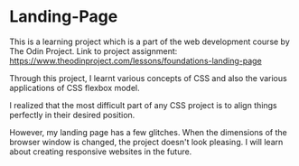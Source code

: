# Landing-Page
This is a learning project which is a part of the web development course by The Odin Project.
Link to project assignment: https://www.theodinproject.com/lessons/foundations-landing-page

Through this project, I learnt various concepts of CSS and also the various applications of CSS flexbox model. 

I realized that the most difficult part of any CSS project is to align things perfectly in their desired position.

However, my landing page has a few glitches. When the dimensions of the browser window is changed, the project doesn't look pleasing.
I will learn about creating responsive websites in the future.
